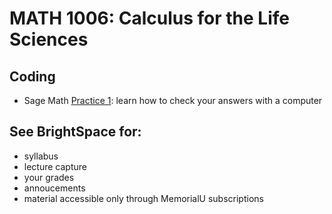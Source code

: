 # MATH 1006: Calculus for the Life Sciences

## Coding
- Sage Math [Practice 1](https://github.com/ahurford/math-1006/blob/main/code/Practice%201.ipynb): learn how to check your answers with a computer

## See BrightSpace for:
- syllabus
- lecture capture
- your grades
- annoucements
- material accessible only through MemorialU subscriptions

